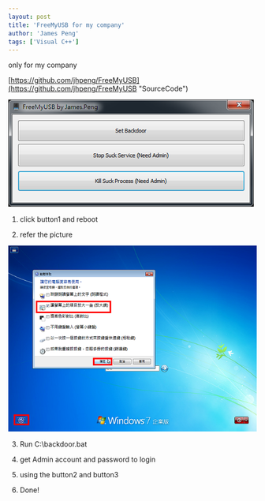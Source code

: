 ```yaml
---
layout: post
title: 'FreeMyUSB for my company'
author: 'James Peng'
tags: ['Visual C++']
---
```



only for my company

[https://github.com/jhpeng/FreeMyUSB](https://github.com/jhpeng/FreeMyUSB "SourceCode")

![](..\images\2015-09-04-FreeMyUSB\swBK3Aw.png)

1. click button1 and reboot

2. refer the picture

![](..\images\2015-09-04-FreeMyUSB\Kh4w5cR.png)

3. Run C:\backdoor.bat

4. get Admin account and password to login

5. using the button2 and button3

6. Done!

